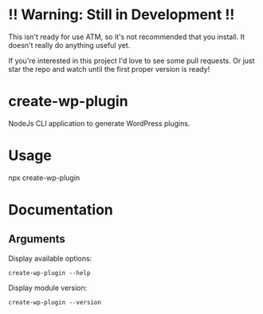 # !! Warning: Still in Development !!

This isn't ready for use ATM, so it's not recommended that you install. It doesn't really do anything useful yet.

If you're interested in this project I'd love to see some pull requests. Or just star the repo and watch until the first proper version is ready!

# create-wp-plugin

NodeJs CLI application to generate WordPress plugins.

# Usage

npx create-wp-plugin

# Documentation

## Arguments

Display available options:

`create-wp-plugin --help`

Display module version:

`create-wp-plugin --version`
